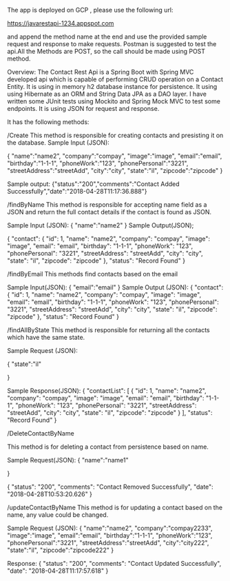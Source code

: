 
The app is deployed on GCP , please use the following url:

https://javarestapi-1234.appspot.com

and append the method name at the end and use the provided sample request and response to make requests. Postman is suggested to test the api.All the Methods are POST, so the call should be made using POST method.

Overview:
The Contact Rest Api is a Spring Boot with Spring MVC developed api which is capable of performing CRUD operation on a Contact Entity. It is using in memory h2 database instance for persistence. It using using Hibernate as an ORM and String Data JPA as a DAO layer. I have written some JUnit tests using Mockito and Spring Mock MVC to test some endpoints. It is using JSON for request and response.

It has the following methods:

 /Create
This method is responsible for creating contacts and presisting it on the database.
Sample Input (JSON):

{
"name":"name2",
"company":"compay",
"image":"image",
"email":"email",
"birthday":"1-1-1",
"phoneWork":"123",
"phonePersonal":"3221",
"streetAddress":"streetAdd",
"city":"city",
"state":"il",
"zipcode":"zipcode"
}

Sample output:
{"status":"200","comments":"Contact Added Successfully","date":"2018-04-28T11:17:36.888"}







/findByName
This method is responsible for accepting name field as a JSON and return the full contact details if the contact is found as JSON.

Sample Input (JSON):
{
	"name":"name2"
}
Sample Output(JSON);

{
    "contact": {
        "id": 1,
        "name": "name2",
        "company": "compay",
        "image": "image",
        "email": "email",
        "birthday": "1-1-1",
        "phoneWork": "123",
        "phonePersonal": "3221",
        "streetAddress": "streetAdd",
        "city": "city",
        "state": "il",
        "zipcode": "zipcode"
    },
    "status": "Record Found"
}





/findByEmail
This methods find contacts based on the email

Sample Input(JSON):
{
	"email":"email"
}
Sample Output (JSON):
{
    "contact": {
        "id": 1,
        "name": "name2",
        "company": "compay",
        "image": "image",
        "email": "email",
        "birthday": "1-1-1",
        "phoneWork": "123",
        "phonePersonal": "3221",
        "streetAddress": "streetAdd",
        "city": "city",
        "state": "il",
        "zipcode": "zipcode"
    },
    "status": "Record Found"
}




/findAllByState
This method is responsible for returning all the contacts which have the same state.

Sample Request (JSON):

{
	"state":"il"
	
}

Sample Response(JSON):
{
    "contactList": [
        {
            "id": 1,
            "name": "name2",
            "company": "compay",
            "image": "image",
            "email": "email",
            "birthday": "1-1-1",
            "phoneWork": "123",
            "phonePersonal": "3221",
            "streetAddress": "streetAdd",
            "city": "city",
            "state": "il",
            "zipcode": "zipcode"
        }
    ],
    "status": "Record Found"
}



/DeleteContactByName

This method is for deleting a contact from persistence based on name.

Sample Request(JSON):
{
	"name":"name1"
	
}

{
    "status": "200",
    "comments": "Contact Removed Successfully",
    "date": "2018-04-28T10:53:20.626"
}



/updateContactByName
This method is for updating a contact based on the name, any value could be changed.

Sample Request (JSON):
{
"name":"name2",
"company":"compay2233",
"image":"image",
"email":"email",
"birthday":"1-1-1",
"phoneWork":"123",
"phonePersonal":"3221",
"streetAddress":"streetAdd",
"city":"city222",
"state":"il",
"zipcode":"zipcode222"
}



Response:
{
    "status": "200",
    "comments": "Contact Updated Successfully",
    "date": "2018-04-28T11:17:57.618"
}

